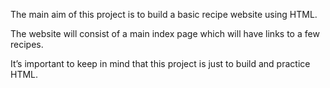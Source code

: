 The main aim of this project is to build a basic recipe website using HTML.

The website will consist of a main index page which will have links to a few recipes. 

It’s important to keep in mind that this project is just to build and practice HTML.



<!-- COMPLETE AFTER FINISHING:

- what skills you will have demonstrated once you have completed it. 

(You can also do this as a self-reflection at the end of the project, which is a good way to review what you have learned.) -->